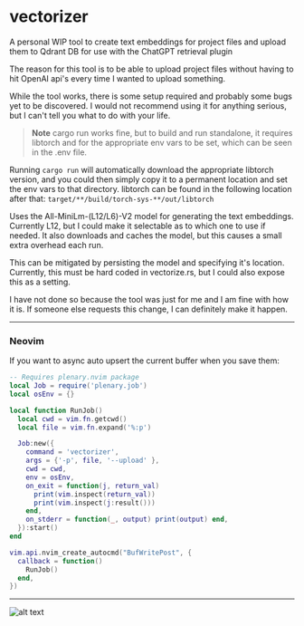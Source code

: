 # vectorizer
A personal WIP tool to create text embeddings for project files and upload them to Qdrant DB for use with the ChatGPT retrieval plugin

The reason for this tool is to be able to upload project files without having to hit OpenAI api's every time I wanted to upload something.

While the tool works, there is some setup required and probably some bugs yet to be discovered. I would not recommend using it for anything serious, but I can't tell you what to do with your life.


> **Note**
> cargo run works fine, but to build and run standalone, it requires libtorch and for the appropriate env vars to be set, which can be seen in the .env file.

Running `cargo run` will automatically download the appropriate libtorch version, and you could then simply copy it to a permanent location and set the env vars to that directory.
libtorch can be found in the following location after that:
`target/**/build/torch-sys-**/out/libtorch`

Uses the All-MiniLm-(L12/L6)-V2 model for generating the text embeddings. Currently L12, but I could make it selectable as to which one to use if needed. It also downloads and caches the model, but this causes a small extra overhead each run.  

This can be mitigated by persisting the model and specifying it's location. Currently, this must be hard coded in vectorize.rs, but I could also expose this as a setting.  

I have not done so because the tool was just for me and I am fine with how it is. If someone else requests this change, I can definitely make it happen.   

---

### Neovim

If you want to async auto upsert the current buffer when you save them:

```lua
-- Requires plenary.nvim package
local Job = require('plenary.job')
local osEnv = {}

local function RunJob()
  local cwd = vim.fn.getcwd()
  local file = vim.fn.expand('%:p')

  Job:new({
    command = 'vectorizer',
    args = {'-p', file, '--upload' },
    cwd = cwd,
    env = osEnv,
    on_exit = function(j, return_val)
      print(vim.inspect(return_val))
      print(vim.inspect(j:result()))
    end,
    on_stderr = function(_, output) print(output) end,
  }):start()
end

vim.api.nvim_create_autocmd("BufWritePost", {
  callback = function()
    RunJob()
  end,
})
```

---
![alt text](https://i.imgur.com/cg5ow2M.png "instance.id")

